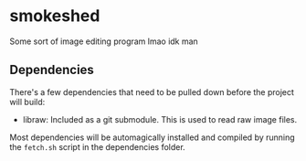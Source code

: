 # smokeshed
Some sort of image editing program lmao idk man

## Dependencies
There's a few dependencies that need to be pulled down before the project will build:

- libraw: Included as a git submodule. This is used to read raw image files.

Most dependencies will be automagically installed and compiled by running the `fetch.sh` script in the dependencies folder.
